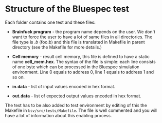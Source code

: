 # Structure of the Bluespec test

Each folder contains one test and these files:

* __Brainfuck program__ - the program name depends on the user. We don't want to force the user to have a lot of same files in all directories. The file type is *.b* (foo.b) and this file is translated in Makefile in parent directory (see the Makefile for more details.)

* __Cell memory__ - result cell memory, this file is defined to have a static name **cell_mem.hex**. The syntax of the file is simple: each line consists of one byte which can be processed in the Bluespec simulation environment. Line 0 equals to address 0, line 1 equals to address 1 and so on.

* __in.data__ - list of input values encoded in hex format.

* __out.data__ - list of expected output values encoded in hex format.

The test has to be also added to test environment by editing of this the Makefile in `bsv/src/tests/Makefile`. The file is well commented and you will have a lot of information about this enabling process.
